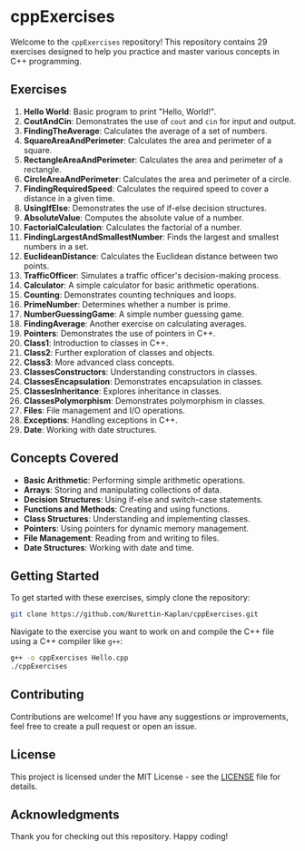 # cppExercises

Welcome to the `cppExercises` repository! This repository contains 29 exercises designed to help you practice and master various concepts in C++ programming.

## Exercises

1. **Hello World**: Basic program to print "Hello, World!".
2. **CoutAndCin**: Demonstrates the use of `cout` and `cin` for input and output.
3. **FindingTheAverage**: Calculates the average of a set of numbers.
4. **SquareAreaAndPerimeter**: Calculates the area and perimeter of a square.
5. **RectangleAreaAndPerimeter**: Calculates the area and perimeter of a rectangle.
6. **CircleAreaAndPerimeter**: Calculates the area and perimeter of a circle.
7. **FindingRequiredSpeed**: Calculates the required speed to cover a distance in a given time.
8. **UsingIfElse**: Demonstrates the use of if-else decision structures.
9. **AbsoluteValue**: Computes the absolute value of a number.
10. **FactorialCalculation**: Calculates the factorial of a number.
11. **FindingLargestAndSmallestNumber**: Finds the largest and smallest numbers in a set.
12. **EuclideanDistance**: Calculates the Euclidean distance between two points.
13. **TrafficOfficer**: Simulates a traffic officer's decision-making process.
14. **Calculator**: A simple calculator for basic arithmetic operations.
15. **Counting**: Demonstrates counting techniques and loops.
16. **PrimeNumber**: Determines whether a number is prime.
17. **NumberGuessingGame**: A simple number guessing game.
18. **FindingAverage**: Another exercise on calculating averages.
19. **Pointers**: Demonstrates the use of pointers in C++.
20. **Class1**: Introduction to classes in C++.
21. **Class2**: Further exploration of classes and objects.
22. **Class3**: More advanced class concepts.
23. **ClassesConstructors**: Understanding constructors in classes.
24. **ClassesEncapsulation**: Demonstrates encapsulation in classes.
25. **ClassesInheritance**: Explores inheritance in classes.
26. **ClassesPolymorphism**: Demonstrates polymorphism in classes.
27. **Files**: File management and I/O operations.
28. **Exceptions**: Handling exceptions in C++.
29. **Date**: Working with date structures.

## Concepts Covered

- **Basic Arithmetic**: Performing simple arithmetic operations.
- **Arrays**: Storing and manipulating collections of data.
- **Decision Structures**: Using if-else and switch-case statements.
- **Functions and Methods**: Creating and using functions.
- **Class Structures**: Understanding and implementing classes.
- **Pointers**: Using pointers for dynamic memory management.
- **File Management**: Reading from and writing to files.
- **Date Structures**: Working with date and time.

## Getting Started

To get started with these exercises, simply clone the repository:

```bash
git clone https://github.com/Nurettin-Kaplan/cppExercises.git
```

Navigate to the exercise you want to work on and compile the C++ file using a C++ compiler like `g++`:

```bash
g++ -o cppExercises Hello.cpp
./cppExercises
```

## Contributing

Contributions are welcome! If you have any suggestions or improvements, feel free to create a pull request or open an issue.

## License

This project is licensed under the MIT License - see the [LICENSE](https://github.com/Nurettin-Kaplan/cppExercises/blob/master/LICENSE.txt) file for details.

## Acknowledgments

Thank you for checking out this repository. Happy coding!
